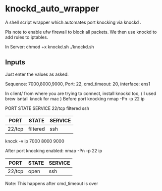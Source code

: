 # knockd_auto_wrapper
A shell script wrapper which automates port knocking via knockd . 

Pls note to enable ufw firewall to block all packets. We then use knockd to add rules to iptables. 

In Server: 
chmod +x knockd.sh
./knockd.sh

## Inputs
Just enter the values as asked. 

Sequence: 7000,8000,9000,
Port: 22,
cmd_timeout: 20,
interface: ens1


In client/ from where you are trying to connect, install knockd too, ( I used brew isntall knock for mac )
Before port knocking
nmap -Pn -p 22 ip 

 PORT   STATE    SERVICE
 22/tcp filtered ssh

 | PORT    | STATE | SERVICE |
| -------- | ------| ------|
|  22/tcp  | filtered |ssh|


knock -v ip 7000 8000 9000

After port knocking enabled:
nmap -Pn -p 22 ip 



 | PORT    | STATE | SERVICE |
| -------- | ------| ------|
|  22/tcp  | open |ssh|


Note: This happens after cmd_timeout is over


